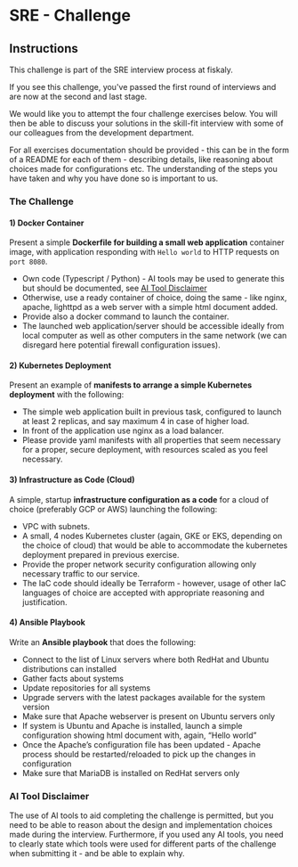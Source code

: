 # SRE - Challenge

## Instructions

This challenge is part of the SRE interview process at fiskaly.

If you see this challenge, you've passed the first round of interviews and are now at the second and last stage.

We would like you to attempt the four challenge exercises below. You will then be able to discuss your solutions in the skill-fit interview with some of our colleagues from the development department.

For all exercises documentation should be provided - this can be in the form of a README for each of them - describing details, like reasoning about choices made for configurations etc. The understanding of the steps you have taken and why you have done so is important to us.

### The Challenge

#### 1) Docker Container

Present a simple **Dockerfile for building a small web application** container image, with application responding with `Hello world` to HTTP requests on `port 8080`.

- Own code (Typescript / Python) - AI tools may be used to generate this but should be documented, see [AI Tool Disclaimer](#ai-tool-disclaimer)
- Otherwise, use a ready container of choice, doing the same - like nginx, apache, lighttpd as a web server with a simple html document added.
- Provide also a docker command to launch the container.
- The launched web application/server should be accessible ideally from local computer as well as other computers in the same network (we can disregard here potential firewall configuration issues).

#### 2) Kubernetes Deployment

Present an example of **manifests to arrange a simple Kubernetes deployment** with the following:

- The simple web application built in previous task, configured to launch at least 2 replicas, and say maximum 4 in case of higher load.
- In front of the application use nginx as a load balancer.
- Please provide yaml manifests with all properties that seem necessary for a proper, secure deployment, with resources scaled as you feel necessary.

#### 3) Infrastructure as Code (Cloud)

A simple, startup **infrastructure configuration as a code** for a cloud of choice (preferably GCP or AWS) launching the following:

- VPC with subnets.
- A small, 4 nodes Kubernetes cluster (again, GKE or EKS, depending on the choice of cloud) that would be able to accommodate the kubernetes deployment prepared in previous exercise.
- Provide the proper network security configuration allowing only necessary traffic to our service.
- The IaC code should ideally be Terraform - however, usage of other IaC languages of choice are accepted with appropriate reasoning and justification.

#### 4) Ansible Playbook

Write an **Ansible playbook** that does the following:

- Connect to the list of Linux servers where both RedHat and Ubuntu distributions can installed
- Gather facts about systems
- Update repositories for all systems
- Upgrade servers with the latest packages available for the system version
- Make sure that Apache webserver is present on Ubuntu servers only
- If system is Ubuntu and Apache is installed, launch a simple configuration showing html document with, again, “Hello world”
- Once the Apache’s configuration file has been updated - Apache process should be restarted/reloaded to pick up the changes in configuration
- Make sure that MariaDB is installed on RedHat servers only

### AI Tool Disclaimer

The use of AI tools to aid completing the challenge is permitted, but you need to be able to reason about the design and implementation choices made during the interview. Furthermore, if you used any AI tools, you need to clearly state which tools were used for different parts of the challenge when submitting it - and be able to explain why.
